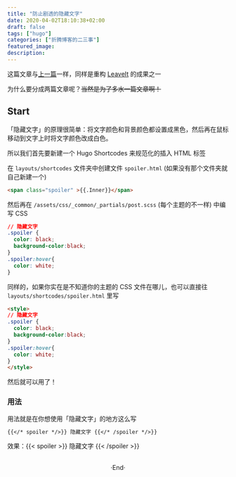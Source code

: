 ```yaml
---
title: "防止剧透的隐藏文字"
date: 2020-04-02T18:10:38+02:00
draft: false
tags: ["hugo"]
categories: ["折腾博客的二三事"]
featured_image: 
description: 
---
```

<!-- 
![](https://mogeko.github.io/blog-images/r/080/)
{{< spoiler >}}{{< /spoiler >}}
&emsp;&emsp;
plaintext
 -->

这篇文章与[上一篇](https://mogeko.me/2020/079/)一样，同样是重构  [LeaveIt](https://raw.githubusercontent.com/liuzc/LeaveIt/) 的成果之一

为什么要分成两篇文章呢？~~当然是为了多水一篇文章啊！~~

## Start

「隐藏文字」的原理很简单：将文字颜色和背景颜色都设置成黑色，然后再在鼠标移动到文字上时将文字颜色改成白色。

所以我们首先要新建一个 Hugo Shortcodes 来规范化的插入 HTML 标签

在 `layouts/shortcodes` 文件夹中创建文件 `spoiler.html` (如果没有那个文件夹就自己新建一个)

```html
<span class="spoiler" >{{.Inner}}</span>
```

然后再在 `/assets/css/_common/_partials/post.scss` (每个主题的不一样) 中编写 CSS

```css
// 隐藏文字
.spoiler { 
  color: black; 
  background-color:black;
}
.spoiler:hover{
  color: white;
}
```

同样的，如果你实在是不知道你的主题的 CSS 文件在哪儿，也可以直接往 `layouts/shortcodes/spoiler.html` 里写

```html
<style>
// 隐藏文字
.spoiler { 
  color: black; 
  background-color:black;
}
.spoiler:hover{
  color: white;
}
</style>
```

然后就可以用了！

### 用法

<div id="spoiler"></div>
用法就是在你想使用「隐藏文字」的地方这么写

```markdown
{{</* spoiler */>}} 隐藏文字 {{</* /spoiler */>}} 
```

效果：{{< spoiler >}} 隐藏文字 {{< /spoiler >}}



<br>

<center>  ·End·  </center>